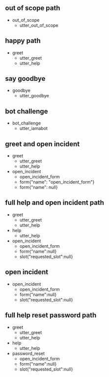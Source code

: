 ## out of scope path
* out_of_scope
  - utter_out_of_scope

## happy path
* greet
  - utter_greet
  - utter_help

## say goodbye
* goodbye
  - utter_goodbye

## bot challenge
* bot_challenge
  - utter_iamabot

## greet and open incident
* greet
    - utter_greet
    - utter_help
* open_incident
    - open_incident_form
    - form{"name": "open_incident_form"}
    - form{"name": null}

## full help and open incident path
* greet
    - utter_greet
    - utter_help
* help
    - utter_help
* open_incident
    - open_incident_form
    - form{"name":null}
    - slot{"requested_slot":null}

## open incident
* open_incident
    - open_incident_form
    - form{"name":null}
    - slot{"requested_slot":null}

## full help reset password path
* greet
    - utter_greet
    - utter_help
* help
    - utter_help
* password_reset
    - open_incident_form
    - form{"name":null}
    - slot{"requested_slot":null}